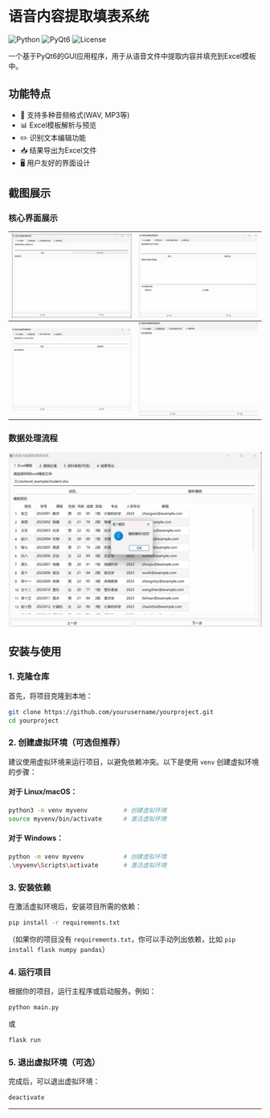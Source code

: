 #  语音内容提取填表系统

![Python](https://img.shields.io/badge/Python-3.8+-blue.svg)
![PyQt6](https://img.shields.io/badge/PyQt6-6.4-green.svg)
![License](https://img.shields.io/badge/License-MIT-yellow.svg)

一个基于PyQt6的GUI应用程序，用于从语音文件中提取内容并填充到Excel模板中。

## 功能特点

- 🎤 支持多种音频格式(WAV, MP3等)
- 📊 Excel模板解析与预览
- ✏️ 识别文本编辑功能
- 📥 结果导出为Excel文件
- 🖥️ 用户友好的界面设计

## 截图展示

### 核心界面展示
| ![excel模版](docs/excel模版.png) | ![音频处理](docs/音频处理.png) |
|----------------------------------|--------------------------------|
| ![资料表格](docs/资料表格.png)   | ![结果导出](docs/结果导出.png) |

### 数据处理流程
![解析excel](docs/解析excel.png)
## 安装与使用

### 1. 克隆仓库
首先，将项目克隆到本地：
```bash
git clone https://github.com/yourusername/yourproject.git
cd yourproject
```

### 2. 创建虚拟环境（可选但推荐）
建议使用虚拟环境来运行项目，以避免依赖冲突。以下是使用 `venv` 创建虚拟环境的步骤：

#### 对于 Linux/macOS：
```bash
python3 -m venv myvenv          # 创建虚拟环境
source myvenv/bin/activate      # 激活虚拟环境
```

#### 对于 Windows：
```bash
python -m venv myvenv           # 创建虚拟环境
.\myvenv\Scripts\activate       # 激活虚拟环境
```

### 3. 安装依赖
在激活虚拟环境后，安装项目所需的依赖：
```bash
pip install -r requirements.txt
```
（如果你的项目没有 `requirements.txt`，你可以手动列出依赖，比如 `pip install flask numpy pandas`）

### 4. 运行项目
根据你的项目，运行主程序或启动服务。例如：
```bash
python main.py
```
或
```bash
flask run
```

### 5. 退出虚拟环境（可选）
完成后，可以退出虚拟环境：
```bash
deactivate
```

---
